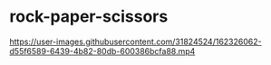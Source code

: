 # rock-paper-scissors

https://user-images.githubusercontent.com/31824524/162326062-d55f6589-6439-4b82-80db-600386bcfa88.mp4

